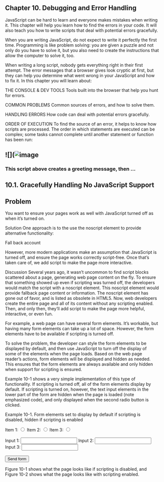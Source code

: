 
## Chapter 10. Debugging and Error Handling




JavaScript can be hard to learn and everyone makes mistakes when writing it. This chapter will help you learn how to find the errors in your code. It will also teach you how to write scripts that deal with potential errors gracefully.

When you are writing JavaScript, do not expect to write it perfectly the first time. Programming is like problem solving: you are given a puzzle and not only do you have to solve it, but you also need to create the instructions that allow the computer to solve it, too.

When writing a long script, nobody gets everything right in their first attempt. The error messages that a browser gives look cryptic at first, but they can help you determine what went wrong in your JavaScript and how to fix it. In this chapter you will learn about:

THE CONSOLE & DEV TOOLS
Tools built into the browser that help you hunt for errors.

COMMON PROBLEMS
Common sources of errors, and how to solve them.

HANDLING ERRORS
How code can deal with potential errors gracefully.

ORDER OF EXECUTION
To find the source of an error, it helps to know how scripts are processed. The order in which statements are executed can be complex; some tasks cannot complete until another statement or function has been run:

## ![](![image](https://user-images.githubusercontent.com/84713762/122337605-3c866380-cf47-11eb-937c-b840e285c932.png)
### This script above creates a greeting message, then ...

## 10.1. Gracefully Handling No JavaScript Support
## Problem
You want to ensure your pages work as well with JavaScript turned off as when it’s turned on.

Solution
One approach is to the use the noscript element to provide alternative functionality:

<script type="text/javascript">
document.writeln("<p>Some content</p>");
</script>
<noscript><p>Fall back account</p></noscript>
However, more modern applications make an assumption that JavaScript is turned off, and ensure the page works correctly script-free. Once that’s taken care of, we add script to make the page more interactive.

Discussion
Several years ago, it wasn’t uncommon to find script blocks scattered about a page, generating web page content on the fly. To ensure that something showed up even if scripting was turned off, the developers would match the script with a noscript element. This noscript element would provide fallback page content or information. The noscript element has gone out of favor, and is listed as obsolete in HTML5. Now, web developers create the entire page and all of its content without any scripting enabled. Then, and only then, they’ll add script to make the page more helpful, interactive, or even fun.

For example, a web page can have several form elements. It’s workable, but having many form elements can take up a lot of space. However, the form elements have to be available if scripting is turned off.

To solve the problem, the developer can style the form elements to be displayed by default, and then use JavaScript to turn off the display of some of the elements when the page loads. Based on the web page reader’s actions, form elements will be displayed and hidden as needed. This ensures that the form elements are always available and only hidden when support for scripting is ensured.

Example 10-1 shows a very simple implementation of this type of functionality. If scripting is turned off, all of the form elements display by default. If scripting is turned on, however, the text input elements in the lower part of the form are hidden when the page is loaded (note emphasized code), and only displayed when the second radio button is clicked.

Example 10-1. Form elements set to display by default if scripting is disabled, hidden if scripting is enabled
<!DOCTYPE html>
<html xmlns="http://www.w3.org/1999/xhtml">
<head>
<title>Hide/Show</title>
<style>
</style>
<script>
//<![CDATA[

var inprocess=false;

window.onload=function() {

  document.getElementById("hidden_elements").style.display="none";

  //  attach the click event handler to the radio buttons
  var radios = document.forms[0].elements["group1"];
  for (var i = [0]; i < radios.length; i++)
    radios[i].onclick=radioClicked;
}

function radioClicked() {
   if (this.value == "two") {
    document.getElementById("hidden_elements").style.display="block";
   } else {
    document.getElementById("hidden_elements").style.display="none";
   }
}

//--><!]]>
</script>
</head>
<body>
<form id="picker" method="post" action="">
Item 1: <input type="radio" name="group1" value="one" />
Item 2: <input type="radio" name="group1" value="two" />
Item 3: <input type="radio" name="group1" value="three" /><br />
<br />
<div id="hidden_elements">
Input 1: <input type="text" id="intext" />
Input 2: <input type="text" id="intext2"  />
Input 3: <input type="text" id="intext3"  /><br /><br />
</div>
<input type="submit" id="submitbutton" value="Send form" />
</form>
</body>
</html>
Figure 10-1 shows what the page looks like if scripting is disabled, and Figure 10-2 shows what the page looks like with scripting enabled.
